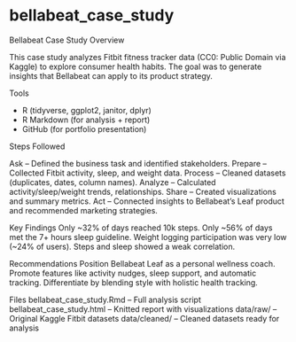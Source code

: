 # bellabeat_case_study

Bellabeat Case Study Overview

This case study analyzes Fitbit fitness tracker data (CC0: Public Domain via Kaggle) to explore consumer health habits.
The goal was to generate insights that Bellabeat can apply to its product strategy.

Tools
- R (tidyverse, ggplot2, janitor, dplyr)
- R Markdown (for analysis + report)
- GitHub (for portfolio presentation)

Steps Followed

Ask – Defined the business task and identified stakeholders.
Prepare – Collected Fitbit activity, sleep, and weight data.
Process – Cleaned datasets (duplicates, dates, column names).
Analyze – Calculated activity/sleep/weight trends, relationships.
Share – Created visualizations and summary metrics.
Act – Connected insights to Bellabeat’s Leaf product and recommended marketing strategies.

Key Findings
Only ~32% of days reached 10k steps.
Only ~56% of days met the 7+ hours sleep guideline.
Weight logging participation was very low (~24% of users).
Steps and sleep showed a weak correlation.

Recommendations
Position Bellabeat Leaf as a personal wellness coach.
Promote features like activity nudges, sleep support, and automatic tracking.
Differentiate by blending style with holistic health tracking.

Files
bellabeat_case_study.Rmd – Full analysis script
bellabeat_case_study.html – Knitted report with visualizations
data/raw/ – Original Kaggle Fitbit datasets
data/cleaned/ – Cleaned datasets ready for analysis
